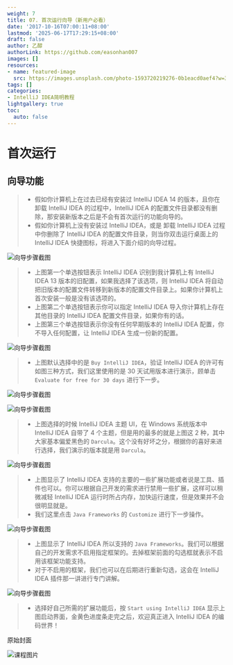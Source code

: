 ```yaml
---
weight: 7
title: 07. 首次运行向导（新用户必看）
date: '2017-10-16T07:00:11+08:00'
lastmod: '2025-06-17T17:29:15+08:00'
draft: false
author: 乙醇
authorLink: https://github.com/easonhan007
images: []
resources:
- name: featured-image
  src: https://images.unsplash.com/photo-1593720219276-0b1eacd0aef4?w=300
tags: []
categories:
- IntelliJ IDEA简明教程
lightgallery: true
toc:
  auto: false
---
```




# 首次运行

## 向导功能

> * 假如你计算机上在过去已经有安装过 IntelliJ IDEA 14 的版本，且你在卸载 IntelliJ IDEA 的过程中，IntelliJ IDEA 的配置文件目录都没有删除，那安装新版本之后是不会有首次运行的功能向导的。
> * 假如你计算机上没有安装过 IntelliJ IDEA，或是 卸载 IntelliJ IDEA 过程中你删除了 IntelliJ IDEA 的配置文件目录，则当你双击运行桌面上的 IntelliJ IDEA 快捷图标，将进入下面介绍的向导过程。

![向导步骤截图](http://img.testclass.net/vii-a-first-run-wizard-1.jpg)

> * 上图第一个单选按钮表示 IntelliJ IDEA 识别到我计算机上有 IntelliJ IDEA 13 版本的旧配置，如果我选择了该选项，则 IntelliJ IDEA 将自动把旧版本的配置文件转移到新版本的配置文件目录上。如果你计算机上首次安装一般是没有该选项的。
> * 上图第二个单选按钮表示你可以指定 IntelliJ IDEA 导入你计算机上存在其他目录的 IntelliJ IDEA 配置文件目录，如果你有的话。
> * 上图第三个单选按钮表示你没有任何早期版本的 IntelliJ IDEA 配置，你不导入任何配置，让 IntelliJ IDEA 生成一份新的配置。

![向导步骤截图](http://img.testclass.net/vii-a-first-run-wizard-2.jpg)

> * 上图默认选择中的是 `Buy IntelliJ IDEA`，验证 IntelliJ IDEA 的许可有如图三种方式，我们这里使用的是 30 天试用版本进行演示，顾单击 `Evaluate for free for 30 days` 进行下一步。

![向导步骤截图](http://img.testclass.net/vii-a-first-run-wizard-3.jpg)

![向导步骤截图](http://img.testclass.net/vii-a-first-run-wizard-4.jpg)

> * 上图选择的时候 IntelliJ IDEA 主题 UI，在 Windows 系统版本中 IntelliJ IDEA 自带了 4 个主题，但是用的最多的就是上图这 2 种，其中大家基本偏爱黑色的 `Darcula`。这个没有好坏之分，根据你的喜好来进行选择，我们演示的版本就是用 `Darcula`。

![向导步骤截图](http://img.testclass.net/vii-a-first-run-wizard-5.jpg)

> * 上图显示了 IntelliJ IDEA 支持的主要的一些扩展功能或者说是工具、插件也可以。你可以根据自己开发的需求进行禁用一些扩展，这样可以稍微减轻 IntelliJ IDEA 运行时所占内存，加快运行速度，但是效果并不会很明显就是。
> * 我们这里点击 `Java Frameworks` 的 `Customize` 进行下一步操作。

![向导步骤截图](http://img.testclass.net/vii-a-first-run-wizard-6.jpg)

> * 上图显示了 IntelliJ IDEA 所以支持的 `Java Frameworks`。我们可以根据自己的开发需求不启用指定框架的。去掉框架前面的勾选框就表示不启用该框架功能支持。
> * 对于不启用的框架，我们也可以在后期进行重新勾选，这会在 IntelliJ IDEA 插件那一讲进行专门讲解。

![向导步骤截图](http://img.testclass.net/vii-a-first-run-wizard-7.jpg)

> * 选择好自己所需的扩展功能后，按 `Start using IntelliJ IDEA` 显示上图启动界面，金黄色进度条走完之后，欢迎真正进入 IntelliJ IDEA 的编码世界！




原始封面

![课程图片](https://images.unsplash.com/photo-1593720219276-0b1eacd0aef4?w=300)

